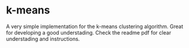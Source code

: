 # k-means
A very simple implementation for the k-means clustering algorithm. Great for developing a good understading.
Check the readme pdf for clear understading and instructions.
